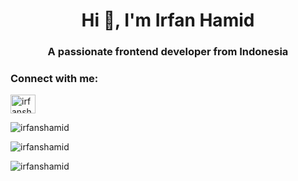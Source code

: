 <h1 align="center">Hi 👋, I'm Irfan Hamid</h1>
<h3 align="center">A passionate frontend developer from Indonesia</h3>

<h3 align="left">Connect with me:</h3>
<p align="left">
<a href="https://linkedin.com/in/irfanshamid" target="blank"><img align="center" src="https://raw.githubusercontent.com/rahuldkjain/github-profile-readme-generator/master/src/images/icons/Social/linked-in-alt.svg" alt="irfanshamid" height="30" width="40" /></a>
</p>
<p><img align="center" src="https://github-readme-stats.vercel.app/api/top-langs?username=irfanshamid&show_icons=true&locale=en&layout=compact" alt="irfanshamid" /></p>

<p><img align="center" src="https://github-readme-stats.vercel.app/api?username=irfanshamid&show_icons=true&locale=en" alt="irfanshamid" /></p>

<p><img align="center" src="https://github-readme-streak-stats.herokuapp.com/?user=irfanshamid&" alt="irfanshamid" /></p>

